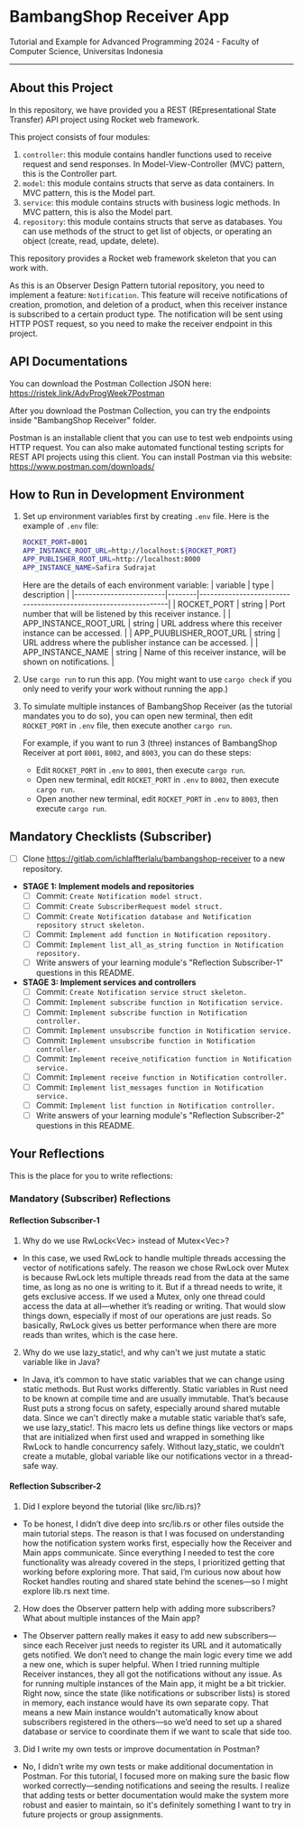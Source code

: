 # BambangShop Receiver App
Tutorial and Example for Advanced Programming 2024 - Faculty of Computer Science, Universitas Indonesia

---

## About this Project
In this repository, we have provided you a REST (REpresentational State Transfer) API project using Rocket web framework.

This project consists of four modules:
1.  `controller`: this module contains handler functions used to receive request and send responses.
    In Model-View-Controller (MVC) pattern, this is the Controller part.
2.  `model`: this module contains structs that serve as data containers.
    In MVC pattern, this is the Model part.
3.  `service`: this module contains structs with business logic methods.
    In MVC pattern, this is also the Model part.
4.  `repository`: this module contains structs that serve as databases.
    You can use methods of the struct to get list of objects, or operating an object (create, read, update, delete).

This repository provides a Rocket web framework skeleton that you can work with.

As this is an Observer Design Pattern tutorial repository, you need to implement a feature: `Notification`.
This feature will receive notifications of creation, promotion, and deletion of a product, when this receiver instance is subscribed to a certain product type.
The notification will be sent using HTTP POST request, so you need to make the receiver endpoint in this project.

## API Documentations

You can download the Postman Collection JSON here: https://ristek.link/AdvProgWeek7Postman

After you download the Postman Collection, you can try the endpoints inside "BambangShop Receiver" folder.

Postman is an installable client that you can use to test web endpoints using HTTP request.
You can also make automated functional testing scripts for REST API projects using this client.
You can install Postman via this website: https://www.postman.com/downloads/

## How to Run in Development Environment
1.  Set up environment variables first by creating `.env` file.
    Here is the example of `.env` file:
    ```bash
    ROCKET_PORT=8001
    APP_INSTANCE_ROOT_URL=http://localhost:${ROCKET_PORT}
    APP_PUBLISHER_ROOT_URL=http://localhost:8000
    APP_INSTANCE_NAME=Safira Sudrajat
    ```
    Here are the details of each environment variable:
    | variable                | type   | description                                                     |
    |-------------------------|--------|-----------------------------------------------------------------|
    | ROCKET_PORT             | string | Port number that will be listened by this receiver instance.    |
    | APP_INSTANCE_ROOT_URL   | string | URL address where this receiver instance can be accessed.       |
    | APP_PUUBLISHER_ROOT_URL | string | URL address where the publisher instance can be accessed.       |
    | APP_INSTANCE_NAME       | string | Name of this receiver instance, will be shown on notifications. |
2.  Use `cargo run` to run this app.
    (You might want to use `cargo check` if you only need to verify your work without running the app.)
3.  To simulate multiple instances of BambangShop Receiver (as the tutorial mandates you to do so),
    you can open new terminal, then edit `ROCKET_PORT` in `.env` file, then execute another `cargo run`.

    For example, if you want to run 3 (three) instances of BambangShop Receiver at port `8001`, `8002`, and `8003`, you can do these steps:
    -   Edit `ROCKET_PORT` in `.env` to `8001`, then execute `cargo run`.
    -   Open new terminal, edit `ROCKET_PORT` in `.env` to `8002`, then execute `cargo run`.
    -   Open another new terminal, edit `ROCKET_PORT` in `.env` to `8003`, then execute `cargo run`.

## Mandatory Checklists (Subscriber)
-   [ ] Clone https://gitlab.com/ichlaffterlalu/bambangshop-receiver to a new repository.
-   **STAGE 1: Implement models and repositories**
    -   [ ] Commit: `Create Notification model struct.`
    -   [ ] Commit: `Create SubscriberRequest model struct.`
    -   [ ] Commit: `Create Notification database and Notification repository struct skeleton.`
    -   [ ] Commit: `Implement add function in Notification repository.`
    -   [ ] Commit: `Implement list_all_as_string function in Notification repository.`
    -   [ ] Write answers of your learning module's "Reflection Subscriber-1" questions in this README.
-   **STAGE 3: Implement services and controllers**
    -   [ ] Commit: `Create Notification service struct skeleton.`
    -   [ ] Commit: `Implement subscribe function in Notification service.`
    -   [ ] Commit: `Implement subscribe function in Notification controller.`
    -   [ ] Commit: `Implement unsubscribe function in Notification service.`
    -   [ ] Commit: `Implement unsubscribe function in Notification controller.`
    -   [ ] Commit: `Implement receive_notification function in Notification service.`
    -   [ ] Commit: `Implement receive function in Notification controller.`
    -   [ ] Commit: `Implement list_messages function in Notification service.`
    -   [ ] Commit: `Implement list function in Notification controller.`
    -   [ ] Write answers of your learning module's "Reflection Subscriber-2" questions in this README.

## Your Reflections
This is the place for you to write reflections:

### Mandatory (Subscriber) Reflections

#### Reflection Subscriber-1
1. Why do we use RwLock<Vec<Notification>> instead of Mutex<Vec<Notification>>?
- In this case, we used RwLock to handle multiple threads accessing the vector of notifications safely. The reason we chose RwLock over Mutex is because RwLock lets multiple threads read from the data at the same time, as long as no one is writing to it. But if a thread needs to write, it gets exclusive access.
If we used a Mutex, only one thread could access the data at all—whether it’s reading or writing. That would slow things down, especially if most of our operations are just reads. So basically, RwLock gives us better performance when there are more reads than writes, which is the case here.

2. Why do we use lazy_static!, and why can't we just mutate a static variable like in Java?
- In Java, it’s common to have static variables that we can change using static methods. But Rust works differently. Static variables in Rust need to be known at compile time and are usually immutable. That’s because Rust puts a strong focus on safety, especially around shared mutable data.
Since we can't directly make a mutable static variable that’s safe, we use lazy_static!. This macro lets us define things like vectors or maps that are initialized when first used and wrapped in something like RwLock to handle concurrency safely. Without lazy_static, we couldn’t create a mutable, global variable like our notifications vector in a thread-safe way.

#### Reflection Subscriber-2
1. Did I explore beyond the tutorial (like src/lib.rs)?
- To be honest, I didn’t dive deep into src/lib.rs or other files outside the main tutorial steps. The reason is that I was focused on understanding how the notification system works first, especially how the Receiver and Main apps communicate. Since everything I needed to test the core functionality was already covered in the steps, I prioritized getting that working before exploring more. That said, I’m curious now about how Rocket handles routing and shared state behind the scenes—so I might explore lib.rs next time.

2. How does the Observer pattern help with adding more subscribers? What about multiple instances of the Main app?
- The Observer pattern really makes it easy to add new subscribers—since each Receiver just needs to register its URL and it automatically gets notified. We don’t need to change the main logic every time we add a new one, which is super helpful. When I tried running multiple Receiver instances, they all got the notifications without any issue.
As for running multiple instances of the Main app, it might be a bit trickier. Right now, since the state (like notifications or subscriber lists) is stored in memory, each instance would have its own separate copy. That means a new Main instance wouldn't automatically know about subscribers registered in the others—so we’d need to set up a shared database or service to coordinate them if we want to scale that side too.

3. Did I write my own tests or improve documentation in Postman?
- No, I didn’t write my own tests or make additional documentation in Postman. For this tutorial, I focused more on making sure the basic flow worked correctly—sending notifications and seeing the results. I realize that adding tests or better documentation would make the system more robust and easier to maintain, so it's definitely something I want to try in future projects or group assignments.
